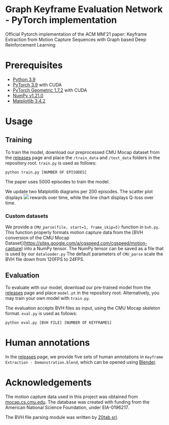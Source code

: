 # Graph Keyframe Evaluation Network - PyTorch implementation
Official Pytorch implementation of the ACM MM'21 paper: Keyframe Extraction from Motion Capture Sequences with Graph based Deep Reinforcement Learning

# Prerequisites
- [Python 3.9](https://www.python.org/)
- [PyTorch 3.9](https://github.com/pytorch/pytorch) with CUDA
- [PyTorch Geometric 1.7.2](https://github.com/rusty1s/pytorch_geometric) with CUDA
- [NumPy v1.21.0](https://github.com/numpy/numpy)
- [Matplotlib 3.4.2](https://github.com/matplotlib/matplotlib)

# Usage
## Training
To train the model, download our preprocessed CMU Mocap dataset from the [releases](https://github.com/MiniEval/pytorch-gken/releases/tag/1) page and place the `/train_data` and `/test_data` folders in the repository root. `train.py` is used as follows:

`python train.py [NUMBER OF EPISODES]`

The paper uses 5000 episodes to train the model.

We update two Matplotlib diagrams per 200 episodes. The scatter plot displays <img src="https://render.githubusercontent.com/render/math?math=R_1"> rewards over time, while the line chart displays Q-loss over time.


### Custom datasets
We provide a `CMU_parse(file, start=1, frame_skip=5)` function in `bvh.py`. This function properly formats motion capture data from the [BVH conversion of the CMU Mocap Dataset[(https://sites.google.com/a/cgspeed.com/cgspeed/motion-capture) into a NumPy tensor. The NumPy tensor can be saved as a file that is used by our `dataloader.py` The default parameters of `CMU_parse` scale the BVH file down from 120FPS to 24FPS.

## Evaluation
To evaluate with our model, download our pre-trained model from the [releases](https://github.com/MiniEval/pytorch-gken/releases/tag/1) page and place `model.pt` in the repository root. Alternatively, you may train your own model with `train.py`. 

The evaluation accepts BVH files as input, using the CMU Mocap skeleton format. `eval.py` is used as follows:

`python eval.py [BVH FILE] [NUMBER OF KEYFRAMES]`

# Human annotations
In the [releases](https://github.com/MiniEval/pytorch-gken/releases/tag/1) page, we provide five sets of human annotations in `Keyframe Extraction - Demonstration.blend`, which can be opened using [Blender](https://www.blender.org/).

# Acknowledgements
The motion capture data used in this project was obtained from [mocap.cs.cmu.edu](https://mocap.cs.cmu.edu). The database was created with funding from the American National Science Foundation, under EIA-0196217.

The BVH file parsing module was written by [20tab srl](https://github.com/20tab/bvh-python).
